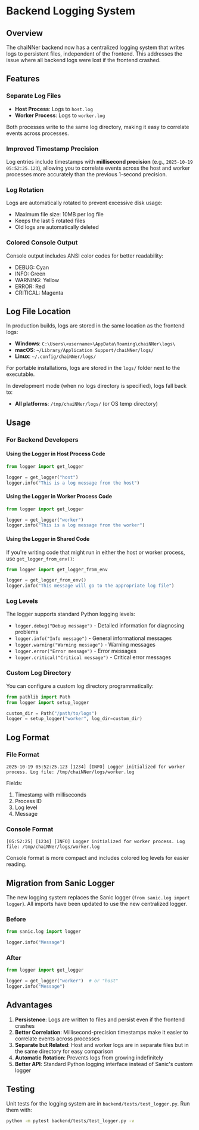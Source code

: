 # Backend Logging System

## Overview

The chaiNNer backend now has a centralized logging system that writes logs to persistent files, independent of the frontend. This addresses the issue where all backend logs were lost if the frontend crashed.

## Features

### Separate Log Files
- **Host Process**: Logs to `host.log`
- **Worker Process**: Logs to `worker.log`

Both processes write to the same log directory, making it easy to correlate events across processes.

### Improved Timestamp Precision
Log entries include timestamps with **millisecond precision** (e.g., `2025-10-19 05:52:25.123`), allowing you to correlate events across the host and worker processes more accurately than the previous 1-second precision.

### Log Rotation
Logs are automatically rotated to prevent excessive disk usage:
- Maximum file size: 10MB per log file
- Keeps the last 5 rotated files
- Old logs are automatically deleted

### Colored Console Output
Console output includes ANSI color codes for better readability:
- DEBUG: Cyan
- INFO: Green
- WARNING: Yellow
- ERROR: Red
- CRITICAL: Magenta

## Log File Location

In production builds, logs are stored in the same location as the frontend logs:
- **Windows**: `C:\Users\<username>\AppData\Roaming\chaiNNer\logs\`
- **macOS**: `~/Library/Application Support/chaiNNer/logs/`
- **Linux**: `~/.config/chaiNNer/logs/`

For portable installations, logs are stored in the `logs/` folder next to the executable.

In development mode (when no logs directory is specified), logs fall back to:
- **All platforms**: `/tmp/chaiNNer/logs/` (or OS temp directory)

## Usage

### For Backend Developers

#### Using the Logger in Host Process Code
```python
from logger import get_logger

logger = get_logger("host")
logger.info("This is a log message from the host")
```

#### Using the Logger in Worker Process Code
```python
from logger import get_logger

logger = get_logger("worker")
logger.info("This is a log message from the worker")
```

#### Using the Logger in Shared Code
If you're writing code that might run in either the host or worker process, use `get_logger_from_env()`:

```python
from logger import get_logger_from_env

logger = get_logger_from_env()
logger.info("This message will go to the appropriate log file")
```

### Log Levels

The logger supports standard Python logging levels:
- `logger.debug("Debug message")` - Detailed information for diagnosing problems
- `logger.info("Info message")` - General informational messages
- `logger.warning("Warning message")` - Warning messages
- `logger.error("Error message")` - Error messages
- `logger.critical("Critical message")` - Critical error messages

### Custom Log Directory

You can configure a custom log directory programmatically:

```python
from pathlib import Path
from logger import setup_logger

custom_dir = Path("/path/to/logs")
logger = setup_logger("worker", log_dir=custom_dir)
```

## Log Format

### File Format
```
2025-10-19 05:52:25.123 [1234] [INFO] Logger initialized for worker process. Log file: /tmp/chaiNNer/logs/worker.log
```

Fields:
1. Timestamp with milliseconds
2. Process ID
3. Log level
4. Message

### Console Format
```
[05:52:25] [1234] [INFO] Logger initialized for worker process. Log file: /tmp/chaiNNer/logs/worker.log
```

Console format is more compact and includes colored log levels for easier reading.

## Migration from Sanic Logger

The new logging system replaces the Sanic logger (`from sanic.log import logger`). All imports have been updated to use the new centralized logger.

### Before
```python
from sanic.log import logger

logger.info("Message")
```

### After
```python
from logger import get_logger

logger = get_logger("worker")  # or "host"
logger.info("Message")
```

## Advantages

1. **Persistence**: Logs are written to files and persist even if the frontend crashes
2. **Better Correlation**: Millisecond-precision timestamps make it easier to correlate events across processes
3. **Separate but Related**: Host and worker logs are in separate files but in the same directory for easy comparison
4. **Automatic Rotation**: Prevents logs from growing indefinitely
5. **Better API**: Standard Python logging interface instead of Sanic's custom logger

## Testing

Unit tests for the logging system are in `backend/tests/test_logger.py`. Run them with:

```bash
python -m pytest backend/tests/test_logger.py -v
```
